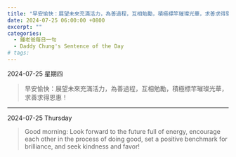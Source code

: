 ```yaml
---
title: "早安愉快：展望未來充滿活力，為善過程，互相勉勵，積極標竿璀璨光華，求善求得恩惠！ <br> Good morning: Look forward to the future full of energy, encourage each other in the process of doing good, set a positive benchmark for brilliance, and seek kindness and favor!"
date: 2024-07-25 06:00:00 +0800
excerpt: ""
categories:
  - 鍾老爸每日一句
  - Daddy Chung's Sentence of the Day
# tags:
---
```


2024-07-25 星期四

> 早安愉快：展望未來充滿活力，為善過程，互相勉勵，積極標竿璀璨光華，求善求得恩惠！

---

2024-07-25 Thursday

> Good morning: Look forward to the future full of energy, encourage each other in the process of doing good, set a positive benchmark for brilliance, and seek kindness and favor!
